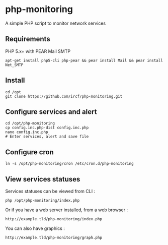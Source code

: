 # php-monitoring
A simple PHP script to monitor network services

## Requirements
PHP 5.x+ with PEAR Mail SMTP
```
apt-get install php5-cli php-pear && pear install Mail && pear install Net_SMTP
```

## Install
```
cd /opt
git clone https://github.com/ircf/php-monitoring.git
```

## Configure services and alert
```
cd /opt/php-monitoring
cp config.inc.php-dist config.inc.php
nano config.inc.php
# Enter services, alert and save file
```

## Configure cron
```
ln -s /opt/php-monitoring/cron /etc/cron.d/php-monitoring
```

## View services statuses
Services statuses can be viewed from CLI :
```
php /opt/php-monitoring/index.php
```
Or if you have a web server installed, from a web browser :
```
http://example.tld/php-monitoring/index.php
```
You can also have graphics :
```
http://example.tld/php-monitoring/graph.php
```
